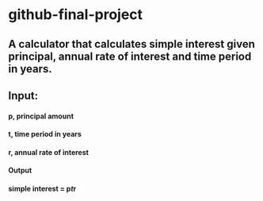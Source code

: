 # github-final-project
## A calculator that calculates simple interest given principal, annual rate of interest and time period in years.

## Input:
   #### p, principal amount
   #### t, time period in years
   #### r, annual rate of interest
#### Output
  #### simple interest = p*t*r
